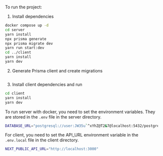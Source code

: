 To run the project:

1. Install dependencies

```bash
docker compose up -d
cd server
yarn install
npx prisma generate
npx prisma migrate dev
yarn run start:dev
cd ../client
yarn install
yarn dev
```

2. Generate Prisma client and create migrations

```bash

```

3. Install client dependencies and run

```bash
cd client
yarn install
yarn dev
```

To run server with docker, you need to set the environment variables. They are stored in the `.env` file in the server directory.

```bash
DATABASE_URL="postgresql://user:JW35u`^xYhZ@T2&7@localhost:5432/postgres_db_bladetech-agency?schema=public"
```

For client, you need to set the API_URL environment variable in the `.env.local` file in the client directory.

```bash
NEXT_PUBLIC_API_URL="http://localhost:3000"
```
